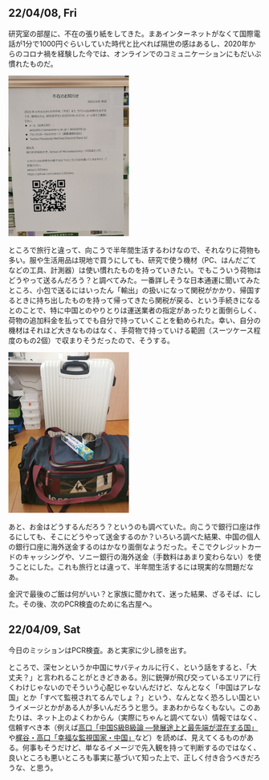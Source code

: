 ## 22/04/08, Fri

研究室の部屋に、不在の張り紙をしてきた。まあインターネットがなくて国際電話が1分で1000円ぐらいしていた時代と比べれば隔世の感はあるし、2020年からのコロナ禍を経験した今では、オンラインでのコミュニケーションにもだいぶ慣れたものだ。

<img src="https://github.com/akita11/SZdiary/blob/main/diary/photo/2022-04-06_17.06.11.jpg" width="240px">

ところで旅行と違って、向こうで半年間生活するわけなので、それなりに荷物も多い。服や生活用品は現地で買うにしても、研究で使う機材（PC、はんだごてなどの工具、計測器）は使い慣れたものを持っていきたい。でもこういう荷物はどうやって送るんだろう？と調べてみた。一番詳しそうな日本通運に聞いてみたところ、小包で送るにはいったん「輸出」の扱いになって関税がかかり、帰国するときに持ち出したものを持って帰ってきたら関税が戻る、という手続きになるとのことで、特に中国とのやりとりは運送業者の指定があったりと面倒らしく、荷物の追加料金を払ってでも自分で持っていくことを勧められた。幸い、自分の機材はそれほど大きなものはなく、手荷物で持っていける範囲（スーツケース程度のもの2個）で収まりそうだったので、そうする。

<img src="https://github.com/akita11/SZdiary/blob/main/diary/photo/2022-04-08_10.58.28.jpg" width="240px">

あと、お金はどうするんだろう？というのも調べていた。向こうで銀行口座は作るにしても、そこにどうやって送金するのか？いろいろ調べた結果、中国の個人の銀行口座に海外送金するのはかなり面倒なようだった。そこでクレジットカードのキャッシングや、ソニー銀行の海外送金（手数料はあまり変わらない）を使うことにした。これも旅行とは違って、半年間生活するには現実的な問題だなあ。

金沢で最後のご飯は何がいい？と家族に聞かれて、迷った結果、ざるそば、にした。その後、次のPCR検査のために名古屋へ。


## 22/04/09, Sat

今日のミッションはPCR検査。あと実家に少し顔を出す。

ところで、深センというか中国にサバティカルに行く、という話をすると、「大丈夫？」と言われることがときどきある。別に銃弾が飛び交っているエリアに行くわけじゃないのでそういう心配じゃないんだけど、なんとなく「中国はアレな国」とか「すべて監視されてるんでしょ？」という、なんとなく恐ろしい国というイメージとかがある人が多いんだろうと思う。まあわからなくもない。このあたりは、ネット上のよくわからん（実際にちゃんと調べてない）情報ではなく、信頼すべき本（例えば[高口「中国S級B級論 ―発展途上と最先端が混在する国」](https://www.amazon.co.jp/dp/4865811966/)や[梶谷・高口「幸福な監視国家・中国」](https://www.amazon.co.jp/dp/4140885955/)など）を読めば、見えてくるものがある。何事もそうだけど、単なるイメージで先入観を持って判断するのではなく、良いところも悪いところも事実に基づいて知った上で、正しく付き合うべきだろうな、と思う。



